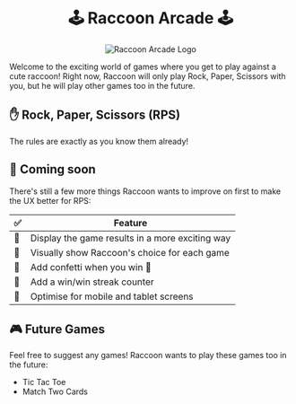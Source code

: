 <h1 align="center">🕹️ Raccoon Arcade 🕹️</h1>

<p align="center">
  <img src="https://user-images.githubusercontent.com/26530973/167229974-8d5bc47d-5666-447c-be9f-db7eb8b570d8.png" alt="Raccoon Arcade Logo"/>
</p>

Welcome to the exciting world of games where you get to play against a cute raccoon! Right now, Raccoon will only play
Rock, Paper, Scissors with you, but he will play other games too in the future.

## ✋ Rock, Paper, Scissors (RPS)

The rules are exactly as you know them already!

## 🏃 Coming soon

There's still a few more things Raccoon wants to improve on first to make the UX better for RPS:

| ✅   | Feature                                         |
|-----|-------------------------------------------------|
| 🔧  | Display the game results in a more exciting way |
| 🔧  | Visually show Raccoon's choice for each game    |
| 🔧  | Add confetti when you win 🎉                    |
| 🔧  | Add a win/win streak counter                    |
| 🔧  | Optimise for mobile and tablet screens          |

## 🎮 Future Games

Feel free to suggest any games! Raccoon wants to play these games too in the future:

* Tic Tac Toe
* Match Two Cards